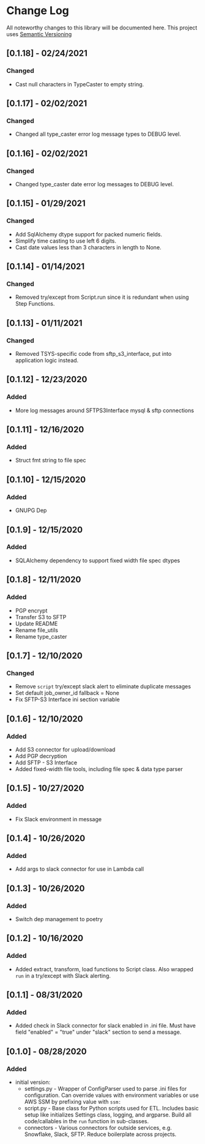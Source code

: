 # Change Log
All noteworthy changes to this library will be documented here. This project uses [Semantic Versioning](http://semver.org/)

## [0.1.18] - 02/24/2021
### Changed
- Cast null characters in TypeCaster to empty string.

## [0.1.17] - 02/02/2021
### Changed
- Changed all type_caster error log message types to DEBUG level.

## [0.1.16] - 02/02/2021
### Changed
- Changed type_caster date error log messages to DEBUG level.

## [0.1.15] - 01/29/2021
### Changed
- Add SqlAlchemy dtype support for packed numeric fields.
- Simplify time casting to use left 6 digits.
- Cast date values less than 3 characters in length to None.

## [0.1.14] - 01/14/2021
### Changed
- Removed try/except from Script.run since it is redundant when using Step Functions.

## [0.1.13] - 01/11/2021
### Changed
- Removed TSYS-specific code from sftp_s3_interface, put into application logic instead.

## [0.1.12] - 12/23/2020
### Added
- More log messages around SFTPS3Interface mysql & sftp connections

## [0.1.11] - 12/16/2020
### Added
- Struct fmt string to file spec

## [0.1.10] - 12/15/2020
### Added
- GNUPG Dep

## [0.1.9] - 12/15/2020
### Added
- SQLAlchemy dependency to support fixed width file spec dtypes

## [0.1.8] - 12/11/2020
### Added
- PGP encrypt
- Transfer S3 to SFTP
- Update README
- Rename file_utils
- Rename type_caster

## [0.1.7] - 12/10/2020
### Changed
- Remove `script` try/except slack alert to eliminate duplicate messages
- Set default job_owner_id fallback = None
- Fix SFTP-S3 Interface ini section variable

## [0.1.6] - 12/10/2020
### Added
- Add S3 connector for upload/download
- Add PGP decryption
- Add SFTP - S3 Interface
- Added fixed-width file tools, including file spec & data type parser

## [0.1.5] - 10/27/2020
### Added
- Fix Slack environment in message

## [0.1.4] - 10/26/2020
### Added
- Add args to slack connector for use in Lambda call

## [0.1.3] - 10/26/2020
### Added
- Switch dep management to poetry

## [0.1.2] - 10/16/2020
### Added
- Added extract, transform, load functions to Script class. Also wrapped `run` in a try/except with Slack alerting.


## [0.1.1] - 08/31/2020
### Added
- Added check in Slack connector for slack enabled in .ini file. Must have field "enabled" = "true" under "slack" section to send a message.

## [0.1.0] - 08/28/2020
### Added
- initial version:
  - settings.py - Wrapper of ConfigParser used to parse .ini files for configuration. Can override values with environment variables or use AWS SSM by prefixing value with `ssm:`
  - script.py - Base class for Python scripts used for ETL. Includes basic setup like initializes Settings class, logging, and argparse. Build all code/callables in the `run` function in sub-classes.
  - connectors - Various connectors for outside services, e.g. Snowflake, Slack, SFTP. Reduce boilerplate across projects.
